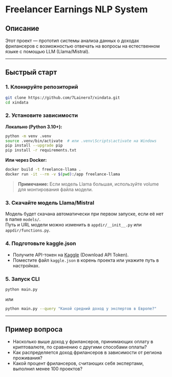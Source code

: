 # Freelancer Earnings NLP System

## Описание

Этот проект — прототип системы анализа данных о доходах фрилансеров с возможностью отвечать на вопросы на естественном языке с помощью LLM (Llama/Mistral).

---

## Быстрый старт

### 1. Клонируйте репозиторий

```sh
git clone https://github.com/7Lainero7/xindata.git
cd xindata
```

### 2. Установите зависимости

**Локально (Python 3.10+):**
```sh
python -m venv .venv
source .venv/bin/activate  # или .venv\Scripts\activate на Windows
pip install --upgrade pip
pip install -r requirements.txt
```

**Или через Docker:**
```sh
docker build -t freelance-llama .
docker run -it --rm -v $(pwd):/app freelance-llama
```
> **Примечание:** Если модель Llama большая, используйте volume для монтирования файла модели.

### 3. Скачайте модель Llama/Mistral

Модель будет скачана автоматически при первом запуске, если её нет в папке `models/`.  
Путь и URL модели можно изменить в `appdir/__init__.py` или `appdir/functions.py`.

### 4. Подготовьте kaggle.json

- Получите API-токен на [Kaggle](https://www.kaggle.com/settings/account) (Download API Token).
- Поместите файл `kaggle.json` в корень проекта или укажите путь в настройках.

### 5. Запуск CLI

```sh
python main.py
```
или
```sh
python main.py --query "Какой средний доход у экспертов в Европе?"
```

---

## Пример вопроса

- Насколько выше доход у фрилансеров, принимающих оплату в криптовалюте, по сравнению с другими способами оплаты?
- Как распределяется доход фрилансеров в зависимости от региона проживания?
- Какой процент фрилансеров, считающих себя экспертами, выполнил менее 100 проектов?
